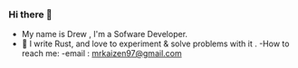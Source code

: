 ### Hi there 👋

- My name is Drew , I'm a Sofware Developer.
- 🔭 I write Rust, and love to  experiment & solve problems with it .
-How to reach me:
-email : mrkaizen97@gmail.com
<!--
**AndrewOdiit/AndrewOdiit** is a ✨ _special_ ✨ repository because its `README.md` (this file) appears on your GitHub profile.

Here are some ideas to get you started:

- 👯 I’m looking to collaborate on ...
- 🤔 I’m looking for help with ...
- 💬 Ask me about ...
- 📫 How to reach me: ...
- 😄 Pronouns: ...
- ⚡ Fun fact: ...

-->
